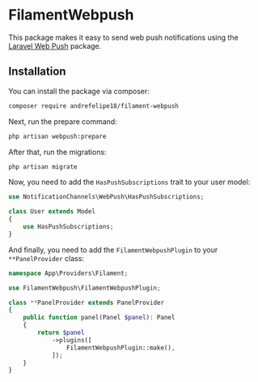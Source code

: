 # FilamentWebpush

This package makes it easy to send web push notifications using the [Laravel Web Push](https://laravel-notification-channels.com/webpush/) package.

## Installation

You can install the package via composer:

```bash
composer require andrefelipe18/filament-webpush
```

Next, run the prepare command:

```bash 
php artisan webpush:prepare
```

After that, run the migrations:

```bash
php artisan migrate
```

Now, you need to add the `HasPushSubscriptions` trait to your user model:

```php
use NotificationChannels\WebPush\HasPushSubscriptions;

class User extends Model
{
    use HasPushSubscriptions;
}
```

And finally, you need to add the `FilamentWebpushPlugin` to your `**PanelProvider` class:

```php
namespace App\Providers\Filament;

use FilamentWebpush\FilamentWebpushPlugin;

class **PanelProvider extends PanelProvider
{
    public function panel(Panel $panel): Panel
    {
        return $panel
            ->plugins([
                FilamentWebpushPlugin::make(),
            ]);
    }
}
```